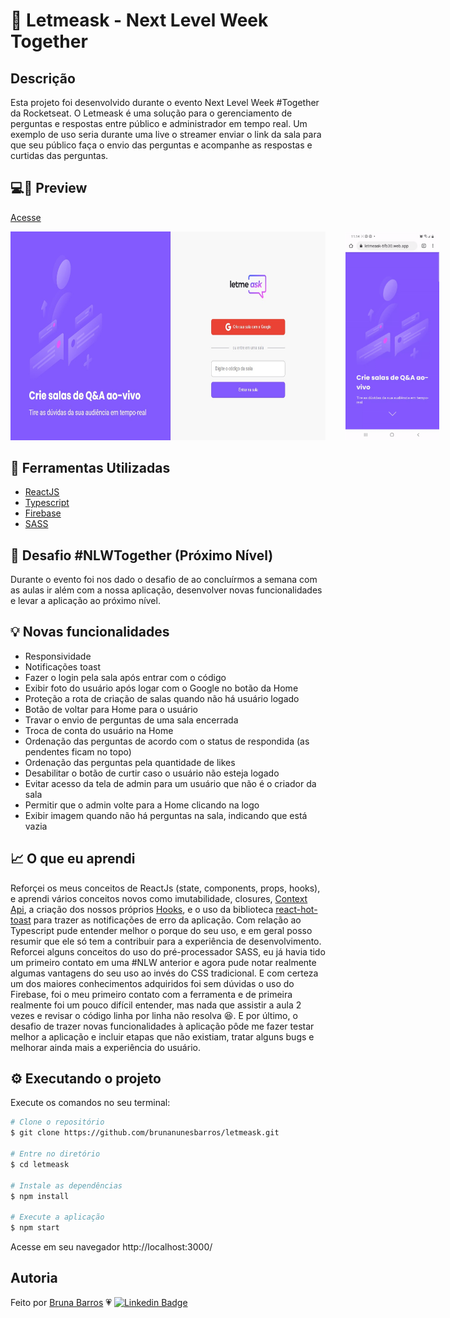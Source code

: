 # 💜 Letmeask - Next Level Week Together 
  
## Descrição
Esta projeto foi desenvolvido durante o evento Next Level Week #Together da Rocketseat. 
O Letmeask é uma solução para o gerenciamento de perguntas e respostas entre público e administrador em tempo real. Um exemplo de uso seria durante uma live o streamer enviar o link da sala para que seu público faça o envio das perguntas e acompanhe as respostas e curtidas das perguntas.

## 💻📱 Preview
<a href="https://letmeask-6fb30.web.app/">Acesse</a>
<div style="display: flex; margin-bottom: 2rem">
  <img  src="./screenshots/web-home.jpg" width="700" style="margin-right: 2rem" />
  <img src="./screenshots/mobile-home.gif" width="150"/>
</div>

## 🔨 Ferramentas Utilizadas
- [ReactJS](https://reactjs.org/)
- [Typescript](https://www.typescriptlang.org/)
- [Firebase](https://firebase.google.com/?hl=pt)
- [SASS](https://sass-lang.com/)

## 🚀 Desafio #NLWTogether (Próximo Nível) 
Durante o evento foi nos dado o desafio de ao concluírmos a semana com as aulas ir além com a nossa aplicação, desenvolver novas funcionalidades e levar a aplicação ao próximo nível.


## 💡 Novas funcionalidades

- Responsividade
- Notificações toast
- Fazer o login pela sala após entrar com o código
- Exibir foto do usuário após logar com o Google no botão da Home
- Proteção a rota de criação de salas quando não há usuário logado
- Botão de voltar para Home para o usuário
- Travar o envio de perguntas de uma sala encerrada
- Troca de conta do usuário na Home
- Ordenação das perguntas de acordo com o status de respondida (as pendentes ficam no topo)
- Ordenação das perguntas pela quantidade de likes
- Desabilitar o botão de curtir caso o usuário não esteja logado
- Evitar acesso da tela de admin para um usuário que não é o criador da sala
- Permitir que o admin volte para a Home clicando na logo
- Exibir imagem quando não há perguntas na sala, indicando que está vazia

## 📈 O que eu aprendi

Reforçei os meus conceitos de ReactJs (state, components, props, hooks), e aprendi vários conceitos novos como imutabilidade, closures, [Context Api](https://pt-br.reactjs.org/docs/context.html), a criação dos nossos próprios [Hooks](https://pt-br.reactjs.org/docs/hooks-custom.html), e o uso da biblioteca [react-hot-toast](https://react-hot-toast.com/) para trazer as notificações de erro da aplicação. 
Com relação ao Typescript pude entender melhor o porque do seu uso, e em geral posso resumir que ele só tem a contribuir para a experiência de desenvolvimento. 
Reforcei alguns conceitos do uso do pré-processador SASS, eu já havia tido um primeiro contato em uma #NLW anterior e agora pude notar realmente algumas vantagens do seu uso ao invés do CSS tradicional.
E com certeza um dos maiores conhecimentos adquiridos foi sem dúvidas o uso do Firebase, foi o meu primeiro contato com a ferramenta e de primeira realmente foi um pouco difícil entender, mas nada que assistir a aula 2 vezes e revisar o código linha por linha não resolva 😆. E por último, o desafio de trazer novas funcionalidades à aplicação pôde me fazer testar melhor a aplicação e incluir etapas que não existiam, tratar alguns bugs e melhorar ainda mais a experiência do usuário.

## ⚙️ Executando o projeto 

Execute os comandos no seu terminal:

```bash
# Clone o repositório
$ git clone https://github.com/brunanunesbarros/letmeask.git

# Entre no diretório
$ cd letmeask

# Instale as dependências
$ npm install

# Execute a aplicação
$ npm start
```

Acesse em seu navegador http://localhost:3000/

## Autoria

Feito por [Bruna Barros](https://github.com/brunanunesbarros) 💗
[![Linkedin Badge](https://img.shields.io/badge/-Bruna_Barros-blue?style=flat-square&logo=Linkedin&logoColor=white&link=https:/www.linkedin.com/in/bruna-barros-8180a4213/)](https://www.linkedin.com/in/bruna-barros-8180a4213/)


